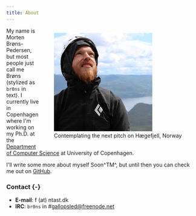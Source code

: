 ```yaml
---
title: About
---
```


<figure style="float:right;">
<img width=260px src="/images/me.jpg" />
<figcaption>
Contemplating the next pitch on Hægefjell, Norway
</figcaption>
</figure>

My name is Morten Brøns-Pedersen, but most people just call me Brøns (stylized
as `br0ns` in text).  I currently live in Copenhagen where I'm working on my
Ph.D. at the [Department of Computer Science](http://www.diku.dk) at University
of Copenhagen.

I'll write some more about myself Soon^TM^, but until then you can check me out
on [GitHub](https://github.com/br0ns).

### Contact {-}

- **E-mail**: f (at) ntast.dk
- **IRC**: `br0ns` in #gallopsled@freenode.net
